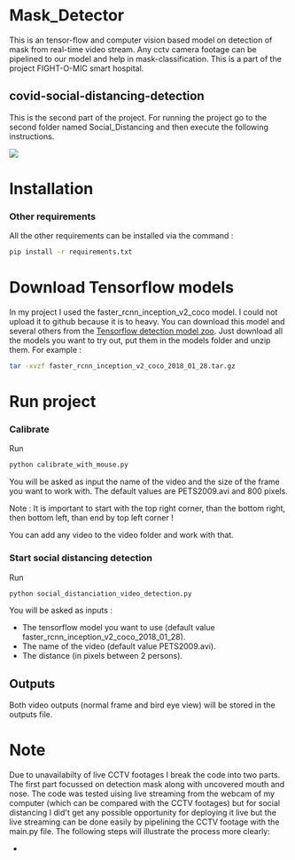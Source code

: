 # Mask_Detector

This is an tensor-flow and computer vision based model on detection of mask from real-time video stream. Any cctv camera footage can be pipelined to our model and help in mask-classification. This is a part of the project FIGHT-O-MIC smart hospital.







## covid-social-distancing-detection

This is the second part of the project. For running the project go to the second folder named Social_Distancing and then execute the following instructions.

![](/img/result.gif)

# Installation

### Other requirements
All the other requirements can be installed via the command : 
```bash
pip install -r requirements.txt
```

# Download Tensorflow models

In my project I used the faster_rcnn_inception_v2_coco model. I could not upload it to github because it is to heavy. You can download this model and several others from the [Tensorflow detection model zoo](https://github.com/tensorflow/models/blob/master/research/object_detection/g3doc/detection_model_zoo.md). 
Just download all the models you want to try out, put them in the models folder and unzip them. For example :
```bash
tar -xvzf faster_rcnn_inception_v2_coco_2018_01_28.tar.gz
```

# Run project

### Calibrate
Run 
```bash
python calibrate_with_mouse.py
```
You will be asked as input the name of the video and the size of the frame you want to work with. The default values are PETS2009.avi and 800 pixels.

Note : It is important to start with the top right corner, than the bottom right, then bottom left, than end by top left corner !

You can add any video to the video folder and work with that.

### Start social distancing detection
Run 
```bash
python social_distanciation_video_detection.py
```
You will be asked as inputs :
- The tensorflow model you want to use (default value faster_rcnn_inception_v2_coco_2018_01_28).
- The name of the video (default value PETS2009.avi).
- The distance (in pixels between 2 persons).

## Outputs
Both video outputs (normal frame and bird eye view) will be stored in the outputs file.

# Note
Due to unavailabilty of live CCTV footages I break the code into two parts. The first part focussed on detection mask along with uncovered mouth and nose. The code was tested uising live streaming from the webcam of my computer (which can be compared with the CCTV footages) but for social distancing I did't get any possible opportunity for deploying it live but the live streaming can be done easily by pipelining the CCTV footage with the main.py file. The following steps will illustrate the process more clearly:

- 
